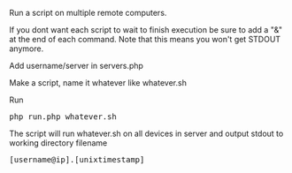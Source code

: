 Run a script on multiple remote computers. 

If you dont want each script to wait to finish execution be sure to add a "&" at the end of each command. Note that this means you won't get STDOUT anymore.

Add username/server in servers.php

Make a script, name it whatever like whatever.sh

Run

<pre>
php run.php whatever.sh
</pre>

The script will run whatever.sh on all devices in server and output stdout to working directory filename 

<pre>
[username@ip].[unixtimestamp]
</pre>
